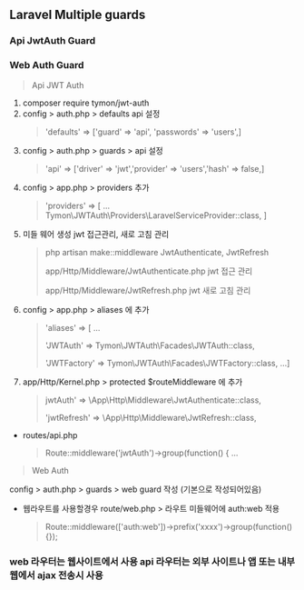 
## Laravel Multiple guards
### Api JwtAuth Guard
### Web Auth Guard

> Api JWT Auth

1.  composer require tymon/jwt-auth
2.  config > auth.php > defaults api 설정
    > 'defaults' => ['guard' => 'api', 'passwords' => 'users',]
3.  config > auth.php > guards > api 설정
    > 'api' => ['driver' => 'jwt','provider' => 'users','hash' => false,]
4.  config > app.php > providers 추가
    > 'providers' => [ ... Tymon\JWTAuth\Providers\LaravelServiceProvider::class, ]
5.  미들 웨어 생성 jwt 접근관리, 새로 고침 관리
    > php artisan make::middleware JwtAuthenticate, JwtRefresh
    > 
    > app/Http/Middleware/JwtAuthenticate.php jwt 접근 관리
    >
    > app/Http/Middleware/JwtRefresh.php jwt 새로 고침 관리
6.  config > app.php > aliases 에 추가
    > 'aliases' => [ ... 
    > 
    > 'JWTAuth' => Tymon\JWTAuth\Facades\JWTAuth::class,
    > 
    > 'JWTFactory' => Tymon\JWTAuth\Facades\JWTFactory::class, ...]
7.  app/Http/Kernel.php >  protected $routeMiddleware 에 추가
    > jwtAuth' => \App\Http\Middleware\JwtAuthenticate::class,
    > 
    > 'jwtRefresh' => \App\Http\Middleware\JwtRefresh::class,

-   routes/api.php
    > Route::middleware('jwtAuth')->group(function() { ...
    
> Web Auth

config > auth.php > guards > web guard 작성 (기본으로 작성되어있음)
- 웹라우트를 사용할경우 route/web.php > 라우트 미들웨어에 auth:web 적용 
    > Route::middleware(['auth:web'])->prefix('xxxx')->group(function() {});


### web 라우터는 웹사이트에서 사용 api 라우터는 외부 사이트나 앱 또는 내부 웹에서 ajax 전송시 사용
